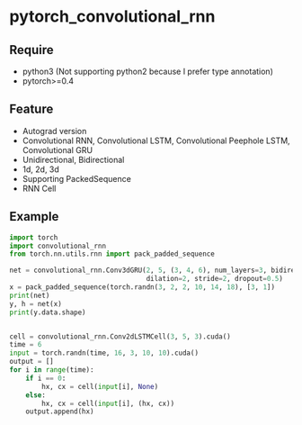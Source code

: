 # pytorch_convolutional_rnn
## Require
- python3 (Not supporting python2 because I prefer type annotation)
- pytorch>=0.4

## Feature
- Autograd version
- Convolutional RNN, Convolutional LSTM, Convolutional Peephole LSTM, Convolutional GRU
- Unidirectional, Bidirectional
- 1d, 2d, 3d
- Supporting PackedSequence
- RNN Cell

## Example
```python
import torch
import convolutional_rnn
from torch.nn.utils.rnn import pack_padded_sequence

net = convolutional_rnn.Conv3dGRU(2, 5, (3, 4, 6), num_layers=3, bidirectional=True,
                                  dilation=2, stride=2, dropout=0.5)
x = pack_padded_sequence(torch.randn(3, 2, 2, 10, 14, 18), [3, 1])
print(net)
y, h = net(x)
print(y.data.shape)


cell = convolutional_rnn.Conv2dLSTMCell(3, 5, 3).cuda()
time = 6
input = torch.randn(time, 16, 3, 10, 10).cuda()
output = []
for i in range(time):
    if i == 0:
        hx, cx = cell(input[i], None)
    else:
        hx, cx = cell(input[i], (hx, cx))
    output.append(hx)

```
